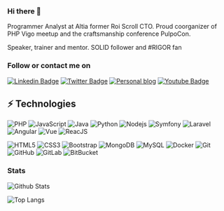 ### Hi there 👋

Programmer Analyst at Altia former Roi Scroll CTO. Proud coorganizer of PHP Vigo meetup and the craftsmanship conference PulpoCon.

Speaker, trainer and mentor. SOLID follower and #RIGOR fan

### Follow or contact me on

[![Linkedin Badge](https://img.shields.io/badge/-Linkedin-0077B5?style=flat-square&logo=LinkedIn&logoColor=white&link=https://www.linkedin.com/in/rolandocaldas/)](https://www.linkedin.com/in/rolandocaldas/)
[![Twitter Badge](https://img.shields.io/badge/-@rolando_caldas-1DA1F2?style=flat-square&logo=Twitter&logoColor=white)](https://twitter.com/rolando_caldas)
[![Personal blog](https://img.shields.io/badge/-rolandocaldas.com-blue?style=flat-square&logo=Blogger&logoColor=white)](https://rolandocaldas.com)
[![Youtube Badge](https://img.shields.io/badge/-Youtube-FF0000?style=flat-square&logo=youtube&logoColor=white&link=https://www.youtube.com/user/rolandocaldas)](https://www.youtube.com/user/rolandocaldas)


## ⚡ Technologies

![PHP](https://img.shields.io/badge/-PHP-black?style=flat-square&logo=PHP)
![JavaScript](https://img.shields.io/badge/-JavaScript-black?style=flat-square&logo=javascript)
![Java](https://img.shields.io/badge/-Java-black?style=flat-square&logo=java)
![Python](https://img.shields.io/badge/-Python-black?style=flat-square&logo=Python)
![Nodejs](https://img.shields.io/badge/-Nodejs-black?style=flat-square&logo=Node.js)
![Symfony](https://img.shields.io/badge/-Symfony-black?style=flat-square&logo=Symfony)
![Laravel](https://img.shields.io/badge/-Laravel-black?style=flat-square&logo=Laravel)
![Angular](https://img.shields.io/badge/-Angular-black?style=flat-square&logo=Angular)
![Vue](https://img.shields.io/badge/-Vue-black?style=flat-square&logo=Vue.js)
![ReacJS](https://img.shields.io/badge/-React-black?style=flat-square&logo=React)

![HTML5](https://img.shields.io/badge/-HTML5-E34F26?style=flat-square&logo=html5&logoColor=white)
![CSS3](https://img.shields.io/badge/-CSS3-1572B6?style=flat-square&logo=css3)
![Bootstrap](https://img.shields.io/badge/-Bootstrap-563D7C?style=flat-square&logo=bootstrap)
![MongoDB](https://img.shields.io/badge/-MongoDB-black?style=flat-square&logo=mongodb)
![MySQL](https://img.shields.io/badge/-MySQL-black?style=flat-square&logo=mysql)
![Docker](https://img.shields.io/badge/-Docker-black?style=flat-square&logo=docker)
![Git](https://img.shields.io/badge/-Git-black?style=flat-square&logo=git)
![GitHub](https://img.shields.io/badge/-GitHub-181717?style=flat-square&logo=github)
![GitLab](https://img.shields.io/badge/-GitLab-FCA121?style=flat-square&logo=gitlab)
![BitBucket](https://img.shields.io/badge/-BitBucket-darkblue?style=flat-square&logo=bitbucket)



### Stats

![Github Stats](https://github-readme-stats.vercel.app/api?username=rolandocaldas&show_icons=true)

![Top Langs](https://github-readme-stats.vercel.app/api/top-langs/?username=rolandocaldas&layout=compact)

<!--
**rolandocaldas/rolandocaldas** is a ✨ _special_ ✨ repository because its `README.md` (this file) appears on your GitHub profile.

Here are some ideas to get you started:

- 🔭 I’m currently working on ...
- 🌱 I’m currently learning ...
- 👯 I’m looking to collaborate on ...
- 🤔 I’m looking for help with ...
- 💬 Ask me about ...
- 📫 How to reach me: ...
- 😄 Pronouns: ...
- ⚡ Fun fact: ...
-->


